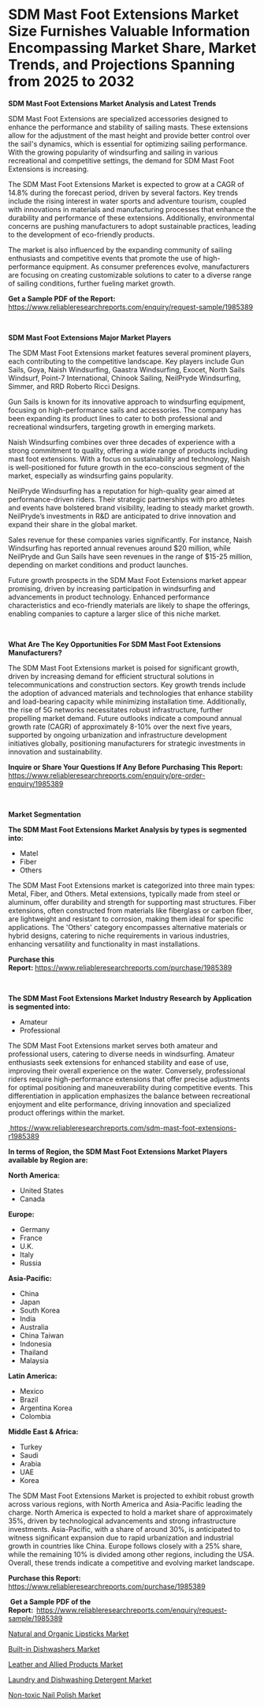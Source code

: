 <p><h1>SDM Mast Foot Extensions Market Size Furnishes Valuable Information Encompassing Market Share, Market Trends, and Projections Spanning from 2025 to 2032</h1></p><p><strong>SDM Mast Foot Extensions Market Analysis and Latest Trends</strong></p>
<p><p>SDM Mast Foot Extensions are specialized accessories designed to enhance the performance and stability of sailing masts. These extensions allow for the adjustment of the mast height and provide better control over the sail's dynamics, which is essential for optimizing sailing performance. With the growing popularity of windsurfing and sailing in various recreational and competitive settings, the demand for SDM Mast Foot Extensions is increasing.</p><p>The SDM Mast Foot Extensions Market is expected to grow at a CAGR of 14.8% during the forecast period, driven by several factors. Key trends include the rising interest in water sports and adventure tourism, coupled with innovations in materials and manufacturing processes that enhance the durability and performance of these extensions. Additionally, environmental concerns are pushing manufacturers to adopt sustainable practices, leading to the development of eco-friendly products. </p><p>The market is also influenced by the expanding community of sailing enthusiasts and competitive events that promote the use of high-performance equipment. As consumer preferences evolve, manufacturers are focusing on creating customizable solutions to cater to a diverse range of sailing conditions, further fueling market growth.</p></p>
<p><strong>Get a Sample PDF of the Report:&nbsp;</strong> <a href="https://www.reliableresearchreports.com/enquiry/request-sample/1985389?utm_campaign=9&utm_medium=2&utm_source=Github&utm_content=ia&utm_term=10022025&utm_id=sdm-mast-foot-extensions">https://www.reliableresearchreports.com/enquiry/request-sample/1985389</a></p>
<p>&nbsp;</p>
<p><strong>SDM Mast Foot Extensions Major Market Players</strong></p>
<p><p>The SDM Mast Foot Extensions market features several prominent players, each contributing to the competitive landscape. Key players include Gun Sails, Goya, Naish Windsurfing, Gaastra Windsurfing, Exocet, North Sails Windsurf, Point-7 International, Chinook Sailing, NeilPryde Windsurfing, Simmer, and RRD Roberto Ricci Designs. </p><p>Gun Sails is known for its innovative approach to windsurfing equipment, focusing on high-performance sails and accessories. The company has been expanding its product lines to cater to both professional and recreational windsurfers, targeting growth in emerging markets.</p><p>Naish Windsurfing combines over three decades of experience with a strong commitment to quality, offering a wide range of products including mast foot extensions. With a focus on sustainability and technology, Naish is well-positioned for future growth in the eco-conscious segment of the market, especially as windsurfing gains popularity.</p><p>NeilPryde Windsurfing has a reputation for high-quality gear aimed at performance-driven riders. Their strategic partnerships with pro athletes and events have bolstered brand visibility, leading to steady market growth. NeilPryde’s investments in R&D are anticipated to drive innovation and expand their share in the global market.</p><p>Sales revenue for these companies varies significantly. For instance, Naish Windsurfing has reported annual revenues around $20 million, while NeilPryde and Gun Sails have seen revenues in the range of $15-25 million, depending on market conditions and product launches. </p><p>Future growth prospects in the SDM Mast Foot Extensions market appear promising, driven by increasing participation in windsurfing and advancements in product technology. Enhanced performance characteristics and eco-friendly materials are likely to shape the offerings, enabling companies to capture a larger slice of this niche market.</p></p>
<p>&nbsp;</p>
<p><strong>What Are The Key Opportunities For SDM Mast Foot Extensions Manufacturers?</strong></p>
<p><p>The SDM Mast Foot Extensions market is poised for significant growth, driven by increasing demand for efficient structural solutions in telecommunications and construction sectors. Key growth trends include the adoption of advanced materials and technologies that enhance stability and load-bearing capacity while minimizing installation time. Additionally, the rise of 5G networks necessitates robust infrastructure, further propelling market demand. Future outlooks indicate a compound annual growth rate (CAGR) of approximately 8-10% over the next five years, supported by ongoing urbanization and infrastructure development initiatives globally, positioning manufacturers for strategic investments in innovation and sustainability.</p></p>
<p><strong>Inquire or Share Your Questions If Any Before Purchasing This Report:</strong> <a href="https://www.reliableresearchreports.com/enquiry/pre-order-enquiry/1985389?utm_campaign=9&utm_medium=2&utm_source=Github&utm_content=ia&utm_term=10022025&utm_id=sdm-mast-foot-extensions">https://www.reliableresearchreports.com/enquiry/pre-order-enquiry/1985389</a></p>
<p>&nbsp;</p>
<p><strong>Market Segmentation</strong></p>
<p><strong>The SDM Mast Foot Extensions Market Analysis by types is segmented into:</strong></p>
<p><ul><li>Matel</li><li>Fiber</li><li>Others</li></ul></p>
<p><p>The SDM Mast Foot Extensions market is categorized into three main types: Metal, Fiber, and Others. Metal extensions, typically made from steel or aluminum, offer durability and strength for supporting mast structures. Fiber extensions, often constructed from materials like fiberglass or carbon fiber, are lightweight and resistant to corrosion, making them ideal for specific applications. The 'Others' category encompasses alternative materials or hybrid designs, catering to niche requirements in various industries, enhancing versatility and functionality in mast installations.</p></p>
<p><strong>Purchase this Report:&nbsp;</strong><a href="https://www.reliableresearchreports.com/purchase/1985389?utm_campaign=9&utm_medium=2&utm_source=Github&utm_content=ia&utm_term=10022025&utm_id=sdm-mast-foot-extensions">https://www.reliableresearchreports.com/purchase/1985389</a></p>
<p>&nbsp;</p>
<p><strong>The SDM Mast Foot Extensions Market Industry Research by Application is segmented into:</strong></p>
<p><ul><li>Amateur</li><li>Professional</li></ul></p>
<p><p>The SDM Mast Foot Extensions market serves both amateur and professional users, catering to diverse needs in windsurfing. Amateur enthusiasts seek extensions for enhanced stability and ease of use, improving their overall experience on the water. Conversely, professional riders require high-performance extensions that offer precise adjustments for optimal positioning and maneuverability during competitive events. This differentiation in application emphasizes the balance between recreational enjoyment and elite performance, driving innovation and specialized product offerings within the market.</p></p>
<p><a href="https://www.reliableresearchreports.com/sdm-mast-foot-extensions-r1985389?utm_campaign=9&utm_medium=2&utm_source=Github&utm_content=ia&utm_term=10022025&utm_id=sdm-mast-foot-extensions">&nbsp;https://www.reliableresearchreports.com/sdm-mast-foot-extensions-r1985389</a></p>
<p><strong>In terms of Region, the SDM Mast Foot Extensions Market Players available by Region are:</strong></p>
<p>
    <p> <strong> North America: </strong>
        <ul>
            <li>United States</li>
            <li>Canada</li>
        </ul>
        </p> 
    <p> <strong> Europe: </strong>
        <ul>
            <li>Germany</li>
            <li>France</li>
            <li>U.K.</li>
            <li>Italy</li>
            <li>Russia</li>
        </ul>
        </p> 
    <p> <strong> Asia-Pacific: </strong>
        <ul>
            <li>China</li>
            <li>Japan</li>
            <li>South Korea</li>
            <li>India</li>
            <li>Australia</li>
            <li>China Taiwan</li>
            <li>Indonesia</li>
            <li>Thailand</li>
            <li>Malaysia</li>
        </ul>
        </p> 
    <p> <strong> Latin America: </strong>
        <ul>
            <li>Mexico</li>
            <li>Brazil</li>
            <li>Argentina Korea</li>
            <li>Colombia</li>
        </ul>
        </p> 
    <p> <strong> Middle East & Africa: </strong>
        <ul>
            <li>Turkey</li>
            <li>Saudi</li>
            <li>Arabia</li>
            <li>UAE</li>
            <li>Korea</li>
        </ul>
    </p>
    </p>
<p><p>The SDM Mast Foot Extensions Market is projected to exhibit robust growth across various regions, with North America and Asia-Pacific leading the charge. North America is expected to hold a market share of approximately 35%, driven by technological advancements and strong infrastructure investments. Asia-Pacific, with a share of around 30%, is anticipated to witness significant expansion due to rapid urbanization and industrial growth in countries like China. Europe follows closely with a 25% share, while the remaining 10% is divided among other regions, including the USA. Overall, these trends indicate a competitive and evolving market landscape.</p></p>
<p><strong>Purchase this Report: </strong><a href="https://www.reliableresearchreports.com/purchase/1985389?utm_campaign=9&utm_medium=2&utm_source=Github&utm_content=ia&utm_term=10022025&utm_id=sdm-mast-foot-extensions">https://www.reliableresearchreports.com/purchase/1985389</a></p>
<p>&nbsp;<strong>Get a Sample PDF of the Report:&nbsp;&nbsp;</strong><a href="https://www.reliableresearchreports.com/enquiry/request-sample/1985389?utm_campaign=9&utm_medium=2&utm_source=Github&utm_content=ia&utm_term=10022025&utm_id=sdm-mast-foot-extensions">https://www.reliableresearchreports.com/enquiry/request-sample/1985389</a></p>
<p><strong></strong></p>
<p><p><a href="https://github.com/iwciasylvya/Market-Research-Report-List-1/blob/main/natural-and-organic-lipsticks-market.md?utm_campaign=9&utm_medium=2&utm_source=Github&utm_content=ia&utm_term=10022025&utm_id=sdm-mast-foot-extensions">Natural and Organic Lipsticks Market</a></p><p><a href="https://github.com/jamastodola515/Market-Research-Report-List-1/blob/main/built-in-dishwashers-market.md?utm_campaign=9&utm_medium=2&utm_source=Github&utm_content=ia&utm_term=10022025&utm_id=sdm-mast-foot-extensions">Built-in Dishwashers Market</a></p><p><a href="https://github.com/savannabyun726/Market-Research-Report-List-1/blob/main/leather-and-allied-products-market.md?utm_campaign=9&utm_medium=2&utm_source=Github&utm_content=ia&utm_term=10022025&utm_id=sdm-mast-foot-extensions">Leather and Allied Products Market</a></p><p><a href="https://github.com/organophelia8282/Market-Research-Report-List-1/blob/main/laundry-and-dishwashing-detergent-market.md?utm_campaign=9&utm_medium=2&utm_source=Github&utm_content=ia&utm_term=10022025&utm_id=sdm-mast-foot-extensions">Laundry and Dishwashing Detergent Market</a></p><p><a href="https://github.com/buqjavesora/Market-Research-Report-List-1/blob/main/non-toxic-nail-polish-market.md?utm_campaign=9&utm_medium=2&utm_source=Github&utm_content=ia&utm_term=10022025&utm_id=sdm-mast-foot-extensions">Non-toxic Nail Polish Market</a></p></p>